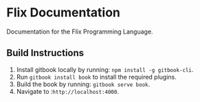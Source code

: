 # Flix Documentation

Documentation for the Flix Programming Language. 

## Build Instructions

1. Install gitbook locally by running: `npm install -g gitbook-cli`.
2. Run `gitbook install book` to install the required plugins.
3. Build the book by running: `gitbook serve book`.
4. Navigate to :`http://localhost:4000`.
